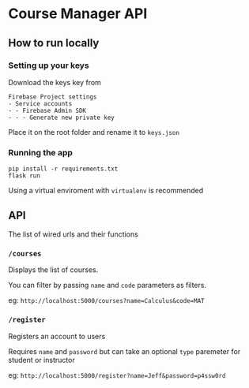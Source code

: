 # Course Manager API

## How to run locally

### Setting up your keys

Download the keys key from

```
Firebase Project settings
- Service accounts
- - Firebase Admin SDK
- - - Generate new private key
```

Place it on the root folder and rename it to `keys.json`

### Running the app

```
pip install -r requirements.txt
flask run
```

Using a virtual enviroment with `virtualenv` is recommended

## API

The list of wired urls and their functions

### `/courses`

Displays the list of courses.

You can filter by passing `name` and `code` parameters as filters.

eg: `http://localhost:5000/courses?name=Calculus&code=MAT`

### `/register`

Registers an account to users

Requires `name` and `password` but can take an optional `type` paremeter for student or instructor

eg: `http://localhost:5000/register?name=Jeff&password=p4ssw0rd`
